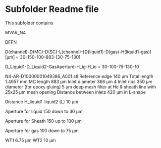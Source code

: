 # Subfolder Readme file
This subfolder contains


MVAR_N4

DFFN

D(channel)-D(MC)-D(SC)-L(channel)-[D(liquid1)-D(gas)-H(liquid1-gas)] [µm]
= 30-150-100-883-[30-75-130]

D_Liquid1-D_Liquid2-GasAperture-H_ig-H_io
= 30-100-75-130-10



N4-AR-D10000001049386_A001.stl
Reference edge 140 µm
Total length 1.4957 mm
MC length 883 µm
Inlet diameter 366 µm
4 Inlet ribs 350 µm diameter (for epoxy gluing)
5 µm deep mesh filter at He & sheath line with 25x25 µm mesh opening
Distance between inlets 420 µm in L-shape

Distance H_liquid1-liquid2 (L) 10 µm

Aperture for liquid
150 down to 30 µm

Aperture for Sheath
150 up to 100 µm

Aperture for gas
100 down to 75 µm

WT1 6.75 µm
WT2 10 µm